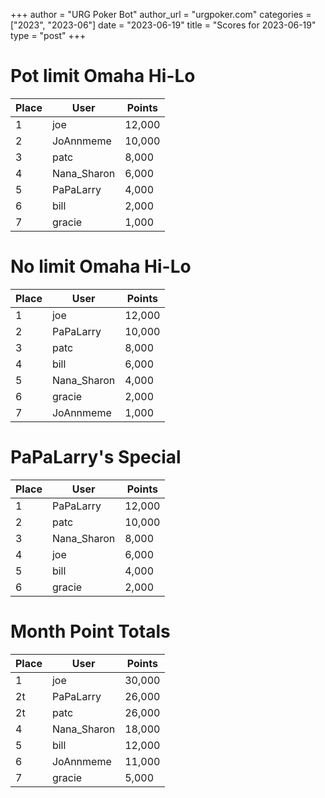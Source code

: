 +++
author = "URG Poker Bot"
author_url = "urgpoker.com"
categories = ["2023", "2023-06"]
date = "2023-06-19"
title = "Scores for 2023-06-19"
type = "post"
+++
# Pot limit Omaha Hi-Lo

| Place | User | Points |
|-------|------|--------|
| 1 | joe | 12,000 |
| 2 | JoAnnmeme | 10,000 |
| 3 | patc | 8,000 |
| 4 | Nana_Sharon | 6,000 |
| 5 | PaPaLarry | 4,000 |
| 6 | bill | 2,000 |
| 7 | gracie | 1,000 |

# No limit Omaha Hi-Lo

| Place | User | Points |
|-------|------|--------|
| 1 | joe | 12,000 |
| 2 | PaPaLarry | 10,000 |
| 3 | patc | 8,000 |
| 4 | bill | 6,000 |
| 5 | Nana_Sharon | 4,000 |
| 6 | gracie | 2,000 |
| 7 | JoAnnmeme | 1,000 |

# PaPaLarry's Special

| Place | User | Points |
|-------|------|--------|
| 1 | PaPaLarry | 12,000 |
| 2 | patc | 10,000 |
| 3 | Nana_Sharon | 8,000 |
| 4 | joe | 6,000 |
| 5 | bill | 4,000 |
| 6 | gracie | 2,000 |

# Month Point Totals

| Place | User | Points |
|-------|------|--------|
| 1 | joe | 30,000 |
| 2t | PaPaLarry | 26,000 |
| 2t | patc | 26,000 |
| 4 | Nana_Sharon | 18,000 |
| 5 | bill | 12,000 |
| 6 | JoAnnmeme | 11,000 |
| 7 | gracie | 5,000 |
